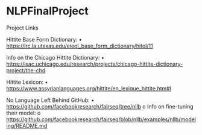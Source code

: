# NLPFinalProject

Project Links

Hittite Base Form Dictionary:
•	https://lrc.la.utexas.edu/eieol_base_form_dictionary/hitol/11

Info on the Chicago Hittite Dictionary:
•	https://isac.uchicago.edu/research/projects/chicago-hittite-dictionary-project/the-chd

Hittite Lexicon:
•	https://www.assyrianlanguages.org/hittite/en_lexique_hittite.htm#l

No Language Left Behind GitHub:
•	https://github.com/facebookresearch/fairseq/tree/nllb
o	Info on fine-tuning their model:
o	https://github.com/facebookresearch/fairseq/blob/nllb/examples/nllb/modeling/README.md
